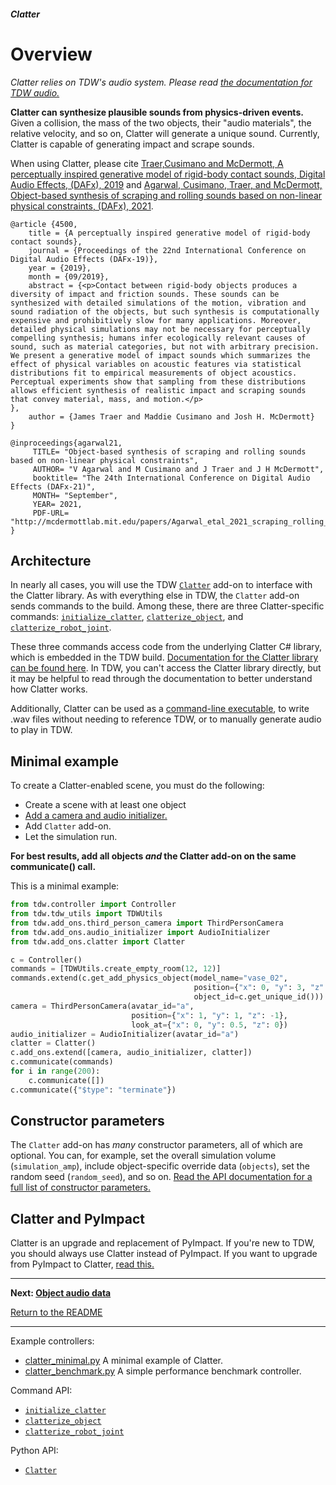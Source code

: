 ##### Clatter

# Overview

*Clatter relies on TDW's audio system. Please read [the documentation for TDW audio.](../audio/overview.md)*

**Clatter can synthesize plausible sounds from physics-driven events.** Given a collision, the mass of the two objects, their "audio materials", the relative velocity, and so on, Clatter will generate a unique sound. Currently, Clatter is capable of generating impact and scrape sounds.

When using Clatter, please cite  [Traer,Cusimano and McDermott, A perceptually inspired generative model of rigid-body contact sounds, Digital Audio Effects, (DAFx), 2019](http://dafx2019.bcu.ac.uk/papers/DAFx2019_paper_57.pdf) and [Agarwal, Cusimano, Traer, and McDermott, Object-based synthesis of scraping and rolling sounds based on non-linear physical constraints, (DAFx), 2021](http://mcdermottlab.mit.edu/bib2php/pubs/makeAbs.php?loc=agarwal21). 

```
@article {4500,
	title = {A perceptually inspired generative model of rigid-body contact sounds},
	journal = {Proceedings of the 22nd International Conference on Digital Audio Effects (DAFx-19)},
	year = {2019},
	month = {09/2019},
	abstract = {<p>Contact between rigid-body objects produces a diversity of impact and friction sounds. These sounds can be synthesized with detailed simulations of the motion, vibration and sound radiation of the objects, but such synthesis is computationally expensive and prohibitively slow for many applications. Moreover, detailed physical simulations may not be necessary for perceptually compelling synthesis; humans infer ecologically relevant causes of sound, such as material categories, but not with arbitrary precision. We present a generative model of impact sounds which summarizes the effect of physical variables on acoustic features via statistical distributions fit to empirical measurements of object acoustics. Perceptual experiments show that sampling from these distributions allows efficient synthesis of realistic impact and scraping sounds that convey material, mass, and motion.</p>
},
	author = {James Traer and Maddie Cusimano and Josh H. McDermott}
}
```

```
@inproceedings{agarwal21,
     TITLE= "Object-based synthesis of scraping and rolling sounds based on non-linear physical constraints",
     AUTHOR= "V Agarwal and M Cusimano and J Traer and J H McDermott",
     booktitle= "The 24th International Conference on Digital Audio Effects (DAFx-21)",
     MONTH= "September",
     YEAR= 2021,
     PDF-URL= "http://mcdermottlab.mit.edu/papers/Agarwal_etal_2021_scraping_rolling_synthesis_DAFx.pdf",
}
```

## Architecture

In nearly all cases, you will use the TDW [`Clatter`](../../python/add_ons/clatter.md) add-on to interface with the Clatter library. As with everything else in TDW, the `Clatter` add-on sends commands to the build. Among these, there are three Clatter-specific commands: [`initialize_clatter`](../../api/command_api.md#initialize_clatter), [`clatterize_object`](../../api/command_api.md#clatterize_object), and [`clatterize_robot_joint`](../../api/command_api.md#clatterize_robot_joint). 

These three commands access code from the underlying Clatter C# library, which is embedded in the TDW build. [Documentation for the Clatter library can be found here](https://alters-mit.github.io/clatter/index.html). In TDW, you can't access the Clatter library directly, but it may be helpful to read through the documentation to better understand how Clatter works.

Additionally, Clatter can be used as a [command-line executable](cli.md), to write .wav files without needing to reference TDW, or to manually generate audio to play in TDW.

## Minimal example

To create a Clatter-enabled scene, you must do the following:

- Create a scene with at least one object
- [Add a camera and audio initializer.](../audio/initialize_audio.md)
- Add `Clatter` add-on.
- Let the simulation run.

**For best results, add all objects *and* the Clatter add-on on the same communicate() call.**

This is a minimal example:

```python
from tdw.controller import Controller
from tdw.tdw_utils import TDWUtils
from tdw.add_ons.third_person_camera import ThirdPersonCamera
from tdw.add_ons.audio_initializer import AudioInitializer
from tdw.add_ons.clatter import Clatter

c = Controller()
commands = [TDWUtils.create_empty_room(12, 12)]
commands.extend(c.get_add_physics_object(model_name="vase_02",
                                         position={"x": 0, "y": 3, "z": 0},
                                         object_id=c.get_unique_id()))
camera = ThirdPersonCamera(avatar_id="a",
                           position={"x": 1, "y": 1, "z": -1},
                           look_at={"x": 0, "y": 0.5, "z": 0})
audio_initializer = AudioInitializer(avatar_id="a")
clatter = Clatter()
c.add_ons.extend([camera, audio_initializer, clatter])
c.communicate(commands)
for i in range(200):
    c.communicate([])
c.communicate({"$type": "terminate"})
```

## Constructor parameters

The `Clatter` add-on has *many* constructor parameters, all of which are optional. You can, for example, set the overall simulation volume (`simulation_amp`), include object-specific override data (`objects`), set the random seed (`random_seed`), and so on. [Read the API documentation for a full list of constructor parameters.](../../python/add_ons/clatter.md)

## Clatter and PyImpact

Clatter is an upgrade and replacement of PyImpact. If you're new to TDW, you should always use Clatter instead of PyImpact. If you want to upgrade from PyImpact to Clatter, [read this.](../py_impact/py_impact_and_clatter.md)

***

**Next: [Object audio data](clatter_objects.md)**

[Return to the README](../../../README.md)

***

Example controllers:

- [clatter_minimal.py](https://github.com/threedworld-mit/tdw/blob/master/Python/example_controllers/clatter/clatter_minimal.py) A minimal example of Clatter.
- [clatter_benchmark.py](https://github.com/threedworld-mit/tdw/blob/master/Python/example_controllers/clatter/clatter_benchmark.py) A simple performance benchmark controller.

Command API:

- [`initialize_clatter`](../../api/command_api.md#initialize_clatter)
- [`clatterize_object`](../../api/command_api.md#clatterize_object)
- [`clatterize_robot_joint`](../../api/command_api.md#clatterize_robot_joint)

Python API:

- [`Clatter`](../../python/add_ons/clatter.md)